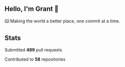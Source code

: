 ## Hello, I'm Grant 👋

⌨️  Making the world a better place, one commit at a time.


## Stats

Submitted **489** pull requests

Contributed to **58** repositories
